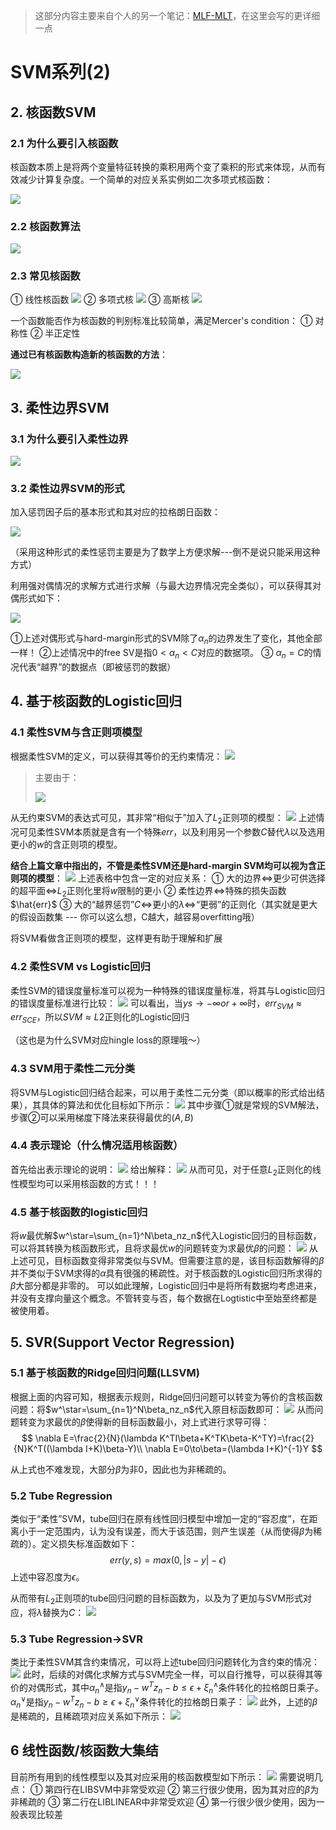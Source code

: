 > 这部分内容主要来自个人的另一个笔记：[MLF-MLT](https://github.com/AceCoooool/MLF-MLT)，在这里会写的更详细一点

# SVM系列(2)

## 2. 核函数SVM

### 2.1 为什么要引入核函数

核函数本质上是将两个变量特征转换的乘积用两个变了乘积的形式来体现，从而有效减少计算复杂度。一个简单的对应关系实例如二次多项式核函数：

![](png/ksvm1.png)

### 2.2 核函数算法

![](png/ksvm2.png)

### 2.3 常见核函数

① 线性核函数
![](png/ksvm3.png)
② 多项式核
![](png/ksvm4.png)
③ 高斯核
![](png/ksvm5.png)

一个函数能否作为核函数的判别标准比较简单，满足Mercer's condition：
① 对称性
② 半正定性

**通过已有核函数构造新的核函数的方法**：

![](png/ksvm6.png)

## 3. 柔性边界SVM

### 3.1 为什么要引入柔性边界

![](png/ksvm7.png)

### 3.2 柔性边界SVM的形式

加入惩罚因子后的基本形式和其对应的拉格朗日函数：

![](png/ksvm8.png)

（采用这种形式的柔性惩罚主要是为了数学上方便求解---倒不是说只能采用这种方式）

利用强对偶情况的求解方式进行求解（与最大边界情况完全类似），可以获得其对偶形式如下：

![](png/ksvm9.png)

①上述对偶形式与hard-margin形式的SVM除了$\alpha_n$的边界发生了变化，其他全部一样！
②上述情况中的free SV是指$0\lt\alpha_n\lt C$对应的数据项。
③ $\alpha_n=C$的情况代表“越界”的数据点（即被惩罚的数据）

## 4. 基于核函数的Logistic回归

### 4.1 柔性SVM与含正则项模型

根据柔性SVM的定义，可以获得其等价的无约束情况：
![](png/pic1.png)

> 主要由于：
>
> ![](png/temp1.png)

从无约束SVM的表达式可见，其非常“相似于”加入了$L_2$正则项的模型：
![](png/pic2.png)
上述情况可见柔性SVM本质就是含有一个特殊$err$，以及利用另一个参数$C$替代$\lambda$以及选用更小的$w$的含正则项的模型。

**结合上篇文章中指出的，不管是柔性SVM还是hard-margin SVM均可以视为含正则项的模型**：
![](png/pic3.png)
上述表格中包含一定的对应关系：
① 大的边界$\iff$更少可供选择的超平面$\iff$$L_2$正则化里将$w$限制的更小
② 柔性边界$\iff$特殊的损失函数$\hat{err}$
③ 大的“越界惩罚”$C$$\iff$更小的$\lambda\iff$“更弱”的正则化（其实就是更大的假设函数集 --- 你可以这么想，C越大，越容易overfitting哦）

将SVM看做含正则项的模型，这样更有助于理解和扩展

### 4.2 柔性SVM vs Logistic回归

柔性SVM的错误度量标准可以视为一种特殊的错误度量标准，将其与Logistic回归的错误度量标准进行比较：
![](png/pic4_1.png)
可以看出，当$ys\to-\infty or+\infty$时，$err_{SVM}\approx err_{SCE}$，所以$SVM\approx L2$正则化的Logistic回归

（这也是为什么SVM对应hingle loss的原理哦～）

### 4.3 SVM用于柔性二元分类

将SVM与Logistic回归结合起来，可以用于柔性二元分类（即以概率的形式给出结果），其具体的算法和优化目标如下所示：
![](png/pic5_1.png)
其中步骤①就是常规的SVM解法，步骤②可以采用梯度下降法来获得最优的$(A,B)$

### 4.4 表示理论（什么情况适用核函数）

首先给出表示理论的说明：
![](png/pic6_1.png)
给出解释：
![](png/pic7.png)
从而可见，对于任意$L_2$正则化的线性模型均可以采用核函数的方式！！！

### 4.5 基于核函数的logistic回归

将$w$最优解$w^\star=\sum_{n=1}^N\beta_nz_n$代入Logistic回归的目标函数，可以将其转换为核函数形式，且将求最优$w$的问题转变为求最优$\beta$的问题：
![](png/pic8.png)
从上述可见，目标函数变得非常类似与SVM。但需要注意的是，该目标函数解得的$\beta$并不类似于SVM求得的$\alpha$具有很强的稀疏性。对于核函数的Logistic回归所求得的$\beta$大部分都是非零的。
可以如此理解，Logistic回归中是将所有数据均考虑进来，并没有支撑向量这个概念。不管转变与否，每个数据在Logtistic中至始至终都是被使用着。

## 5. SVR(Support Vector Regression)

### 5.1 基于核函数的Ridge回归问题(LLSVM)

根据上面的内容可知，根据表示规则，Ridge回归问题可以转变为等价的含核函数问题：将$w^\star=\sum_{n=1}^N\beta_nz_n$代入原目标函数即可：
![](png/pic9.png)
从而问题转变为求最优的$\beta$使得新的目标函数最小，对上式进行求导可得：
$$
\nabla E=\frac{2}{N}(\lambda K^TI\beta+K^TK\beta-K^TY)=\frac{2}{N}K^T((\lambda I+K)\beta-Y)\\
\nabla E=0\to\beta=(\lambda I+K)^{-1}Y
$$

从上式也不难发现，大部分$\beta$为非0，因此也为非稀疏的。

### 5.2 Tube Regression

类似于“柔性”SVM，tube回归在原有线性回归模型中增加一定的“容忍度”，在距离小于一定范围内，认为没有误差，而大于该范围，则产生误差（从而使得$\beta$为稀疏的）。定义损失标准函数如下：
$$
err(y,s)=max(0,|s-y|-\epsilon)
$$
上述中容忍度为$\epsilon$。

从而带有$L_2$正则项的tube回归问题的目标函数为，以及为了更加与SVM形式对应，将$\lambda$替换为$C$：
![](png/pic10.png)

### 5.3 Tube Regression$\to$SVR

类比于柔性SVM其含约束情况，可以将上述tube回归问题转化为含约束的情况：
![](png/pic11.png)
此时，后续的对偶化求解方式与SVM完全一样，可以自行推导，可以获得其等价的对偶形式，其中$\alpha^{\land}_n$是指$y_n-w^Tz_n-b\le\epsilon+\xi_n^{\land}$条件转化的拉格朗日乘子。$\alpha^{\lor}_n$是指$y_n-w^Tz_n-b\ge\epsilon+\xi_n^{\lor}$条件转化的拉格朗日乘子：
![](png/pic12.png)
此外，上述的$\beta$是稀疏的，且稀疏项对应关系如下所示：
![](png/pic13.png)

## 6 线性函数/核函数大集结

目前所有用到的线性模型以及其对应采用的核函数模型如下所示：
![](png/pic14.png)
需要说明几点：
① 第四行在LIBSVM中非常受欢迎
② 第三行很少使用，因为其对应的$\beta$为非稀疏的
③ 第二行在LIBLINEAR中非常受欢迎
④ 第一行很少很少使用，因为一般表现比较差